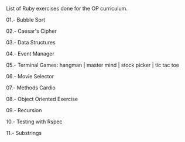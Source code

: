 List of Ruby exercises done for the OP curriculum. 

01.- Bubble Sort

02.- Caesar's Cipher

03.- Data Structures

04.- Event Manager

05.- Terminal Games:
    hangman |
    master mind |
    stock picker |
    tic tac toe

06.- Movie Selector

07.- Methods Cardio

08.- Object Oriented Exercise

09.- Recursion

10.- Testing with Rspec

11.- Substrings
